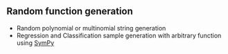 ## Random function generation
* Random polynomial or multinomial string generation
* Regression and Classification sample generation with arbitrary function using [SymPy](https://sympy.org)
